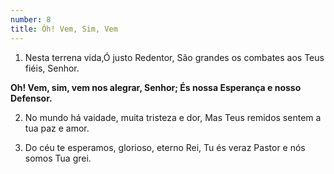 ```yaml
---
number: 8
title: Óh! Vem, Sim, Vem
---
```


1. Nesta terrena vida,Ó justo Redentor,
São grandes os combates aos Teus fiéis, Senhor.

__Oh! Vem, sim, vem nos alegrar, Senhor;
És nossa Esperança e nosso Defensor.__

2. No mundo há vaidade, muita tristeza e dor,
Mas Teus remidos sentem a tua paz e amor.

3. Do céu te esperamos, glorioso, eterno Rei,
Tu és veraz Pastor e nós somos Tua grei.
